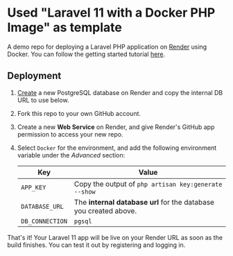 # Used "Laravel 11 with a Docker PHP Image" as template

A demo repo for deploying a Laravel PHP application on [Render](https://render.com) using Docker. You can follow the getting started tutorial [here](https://render.com/docs/deploy-php-laravel-docker).


## Deployment

1. [Create](https://dashboard.render.com/new/database) a new PostgreSQL database on Render and copy the internal DB URL to use below.

2. Fork this repo to your own GitHub account.

3. Create a new **Web Service** on Render, and give Render's GitHub app permission to access your new repo.

4. Select `Docker` for the environment, and add the following environment variable under the *Advanced* section:

   | Key             | Value           |
   | --------------- | --------------- |
   | `APP_KEY`  | Copy the output of `php artisan key:generate --show` |
   | `DATABASE_URL`  | The **internal database url** for the database you created above. |
   | `DB_CONNECTION`  | `pgsql` |

That's it! Your Laravel 11 app will be live on your Render URL as soon as the build finishes. You can test it out by registering and logging in.
